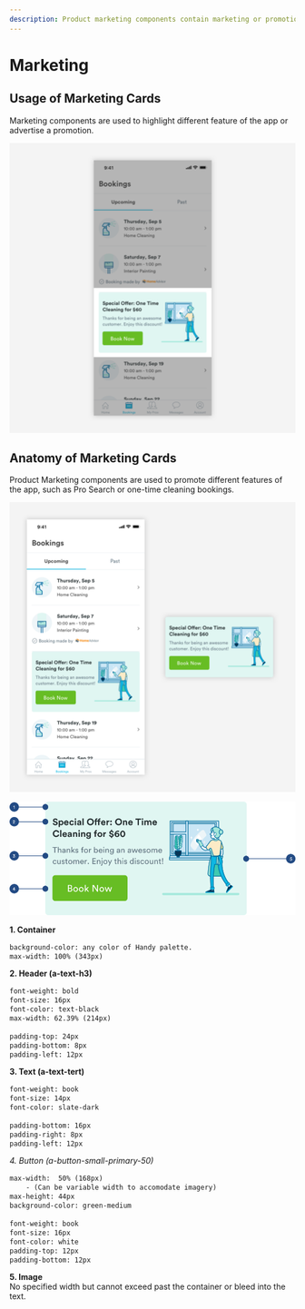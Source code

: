 ```yaml
---
description: Product marketing components contain marketing or promotional content.
---
```


# Marketing

## Usage of Marketing Cards

Marketing components are used to highlight different feature of the app or advertise a promotion. 

![](../.gitbook/assets/product-marketing-overview.png)

## Anatomy of Marketing Cards

Product Marketing components are used to promote different features of the app, such as Pro Search or one-time cleaning bookings.

![](../.gitbook/assets/prod-marketing-detail.png)

![](../.gitbook/assets/marketing-detail.png)

**1. Container**

```
background-color: any color of Handy palette.
max-width: 100% (343px)
```

**2. Header \(a-text-h3\)**

```text
font-weight: bold
font-size: 16px
font-color: text-black
max-width: 62.39% (214px)

padding-top: 24px
padding-bottom: 8px
padding-left: 12px
```

**3. Text \(a-text-tert\)**

```text
font-weight: book
font-size: 14px
font-color: slate-dark

padding-bottom: 16px
padding-right: 8px
padding-left: 12px
```

_4. Button \(a-button-small-primary-50\)_

```text
max-width:  50% (168px)
    - (Can be variable width to accomodate imagery)
max-height: 44px
background-color: green-medium

font-weight: book
font-size: 16px
font-color: white
padding-top: 12px
padding-bottom: 12px
```

**5. Image**  
No specified width but cannot exceed past the container or bleed into the text.


